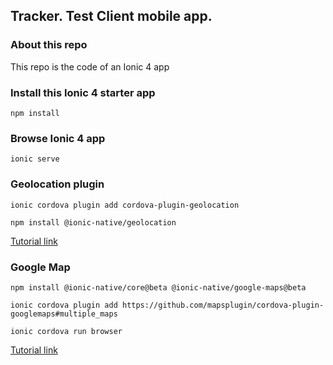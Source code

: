 ## Tracker. Test Client mobile app.

### About this repo
This repo is the code of an Ionic 4 app

### Install this Ionic 4 starter app
```
npm install
```

### Browse Ionic 4 app
```
ionic serve
```
### Geolocation plugin
```
ionic cordova plugin add cordova-plugin-geolocation

npm install @ionic-native/geolocation
```
[Tutorial link](https://ionicframework.com/docs/native/geolocation)

### Google Map
```
npm install @ionic-native/core@beta @ionic-native/google-maps@beta

ionic cordova plugin add https://github.com/mapsplugin/cordova-plugin-googlemaps#multiple_maps

ionic cordova run browser
```
[Tutorial link](https://github.com/ionic-team/ionic-native-google-maps)
